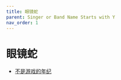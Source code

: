 ```yaml
---
title: 眼镜蛇
parent: Singer or Band Name Starts with Y
nav_order: 1
---
```


# 眼镜蛇

- [不是游戏的年纪](/lyrics/Yan_Jing_She/bushiyouxidenianji)